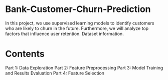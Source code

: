 # Bank-Customer-Churn-Prediction

 In this project, we use supervised learning models to identify customers who are likely to churn in the future. Furthermore, we will analyze top factors that influence user retention. Dataset information.

# Contents
Part 1: Data Exploration
Part 2: Feature Preprocessing
Part 3: Model Training and Results Evaluation
Part 4: Feature Selection
